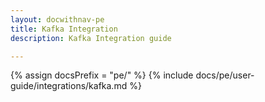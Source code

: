 ```yaml
---
layout: docwithnav-pe
title: Kafka Integration
description: Kafka Integration guide

---
```

{% assign docsPrefix = "pe/" %}
{% include docs/pe/user-guide/integrations/kafka.md %}